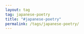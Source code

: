 ```yaml
---
layout: tag
tag: japanese-poetry
title: "#japanese-poetry"
permalink: /tags/japanese-poetry/
---
```


